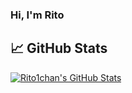### Hi, I'm Rito



## &#x1f4c8; GitHub Stats

<a href="https://github.com/Rito1chan">
  <img align="center" src="https://github-readme-stats.vercel.app/api?Rito1chan=anuraghazra&show_icons=true&theme=tokyonight
" alt="Rito1chan's GitHub Stats" />
</a>
